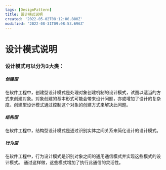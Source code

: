 ```yaml
---
tags: [DesignPattern]
title: 设计模式说明
created: '2022-05-02T08:12:00.880Z'
modified: '2022-08-31T09:08:53.696Z'
---
```


# 设计模式说明
### 设计模式可以分为3大类：
##### 创建型
在软件工程中，创建型设计模式是处理对象创建机制的设计模式，试图以适当的方式来创建对象。对象创建的基本形式可能会带来设计问题，亦或增加了设计的复杂度。创建型设计模式通过控制这个对象的创建方式来解决此问题。
##### 结构型
在软件工程中，结构型设计模式是通过识别实体之间关系来简化设计的设计模式。
##### 行为型
在软件工程中，行为设计模式是识别对象之间的通用通信模式并实现这些模式的设计模式。 通过这样做，这些模式增加了执行此通信的灵活性。
